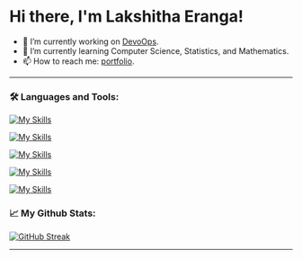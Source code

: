 # Hi there, I'm Lakshitha Eranga!

- 🔭 I’m currently working on [DevoOps](https://github.com/sanjueranga/DevOps).
- 🌱 I’m currently learning Computer Science, Statistics, and Mathematics.
- 📫 How to reach me: [portfolio](https://sanjueranga.github.io/portfolio/).

<hr>

### 🛠️ Languages and Tools:

<p>

[![My Skills](https://skillicons.dev/icons?i=java,python,js,html,css,r)](https://skillicons.dev)


[![My Skills](https://skillicons.dev/icons?i=nodejs,spring,nestjs,react,flask)](https://skillicons.dev)


[![My Skills](https://skillicons.dev/icons?i=aws,gcp,terraform,linux,git,kubernetes,docker)](https://skillicons.dev)


[![My Skills](https://skillicons.dev/icons?i=mysql,mongodb,postgres)](https://skillicons.dev)


[![My Skills](https://skillicons.dev/icons?i=atom,vscode,eclipse,idea)](https://skillicons.dev)
</p>


### 📈 My Github Stats:

[![GitHub Streak](http://github-readme-streak-stats.herokuapp.com?user=sanjueranga&theme=blue-green)](https://git.io/streak-stats)

<hr>
